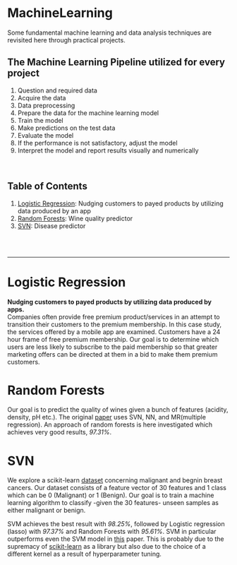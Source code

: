 # MachineLearning

Some fundamental machine learning and data analysis techniques are revisited here through practical projects. <br>

## The Machine Learning Pipeline utilized for every project
1. Question and required data
2. Acquire the data
3. Data preprocessing
4. Prepare the data for the machine learning model
5. Train the model
6. Make predictions on the test data
7. Evaluate the model
8. If the performance is not satisfactory, adjust the model
9. Interpret the model and report results visually and numerically
<br>

## Table of Contents
1. [Logistic Regression](#logistic-regression): Nudging customers to payed products by utilizing data produced by an app 
2. [Random Forests](#random-forests): Wine quality predictor
3. [SVN](#sVN): Disease predictor

<br><br>
<hr>

# Logistic Regression

**Nudging customers to payed products by utilizing data produced by apps.** <br>
Companies often provide free premium product/services in an attempt to transition their customers to the premium membership. In this case study, the services offered by a mobile app are examined. Customers have a 24 hour frame of free premium membership.
Our goal is to determine which users are less likely to subscribe to the paid membership so that greater marketing offers can be directed at them in a bid to make them premium customers.


# Random Forests
Our goal is to predict the quality of wines given a bunch of features (acidity, density, pH etc.). The original [paper](https://www.sciencedirect.com/science/article/pii/S0167923609001377?via%3Dihub) uses SVN, NN, and MR(multiple regression). An approach of random forests is here investigated which achieves very good results, *97.31%*.

# SVN
We explore a scikit-learn [dataset](https://scikit-learn.org/stable/datasets/index.html#breast-cancer-dataset) concerning malignant and begnin breast cancers. Our dataset consists of a feature vector of 30 features and 1 class which can be 0 (Malignant) or 1 (Benign).
Our goal is to train a machine learning algorithm to classify -given the 30 features- unseen samples as either malignant or benign.

SVM achieves the best result with *98.25%*, followed by Logistic regression (lasso) with *97.37%* and Random Forests with *95.61%*. SVM in particular outperforms even the SVM model in [this](https://www.sciencedirect.com/science/article/pii/S1877050916302575) paper. This is probably due to the supremacy of [scikit-learn](https://scikit-learn.org/stable/index.html) as a library but also due to the choice of a different kernel as a result of hyperparameter tuning.

